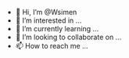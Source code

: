 - 👋 Hi, I’m @Wsimen
- 👀 I’m interested in ...
- 🌱 I’m currently learning ...
- 💞️ I’m looking to collaborate on ...
- 📫 How to reach me ...

<!---
Wsimen/Wsimen is a ✨ special ✨ repository because its `README.md` (this file) appears on your GitHub profile.
You can click the Preview link to take a look at your changes.
--->
